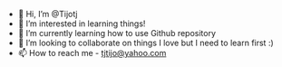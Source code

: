 - 👋 Hi, I’m @Tijotj
- 👀 I’m interested in learning things!
- 🌱 I’m currently learning how to use Github repository
- 💞️ I’m looking to collaborate on things I love but I need to learn first :) 
- 📫 How to reach me - tjtijo@yahoo.com

<!---
Tijotj/Tijotj is a ✨ special ✨ repository because its `README.md` (this file) appears on your GitHub profile.
You can click the Preview link to take a look at your changes.
--->
